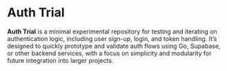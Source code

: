 # Auth Trial

**Auth Trial** is a minimal experimental repository for testing and iterating on authentication logic, including user sign-up, login, and token handling. It’s designed to quickly prototype and validate auth flows using Go, Supabase, or other backend services, with a focus on simplicity and modularity for future integration into larger projects.
